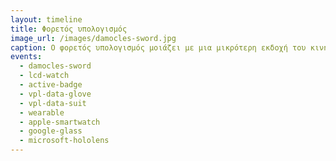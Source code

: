 ```yaml
---
layout: timeline
title: Φορετός υπολογισμός
image_url: /images/damocles-sword.jpg
caption: Ο φορετός υπολογισμός μοιάζει με μια μικρότερη εκδοχή του κινητού υπολογισμού, αλλά διαφέρει ουσιαστικά στην διάδραση, η οποία βασίζεται περισσότερο στις φυσικές διεπαφές και κυρίως στην αναγνώριση πλαισίου. 
events:
  - damocles-sword
  - lcd-watch
  - active-badge
  - vpl-data-glove
  - vpl-data-suit
  - wearable
  - apple-smartwatch
  - google-glass
  - microsoft-hololens
---
```


